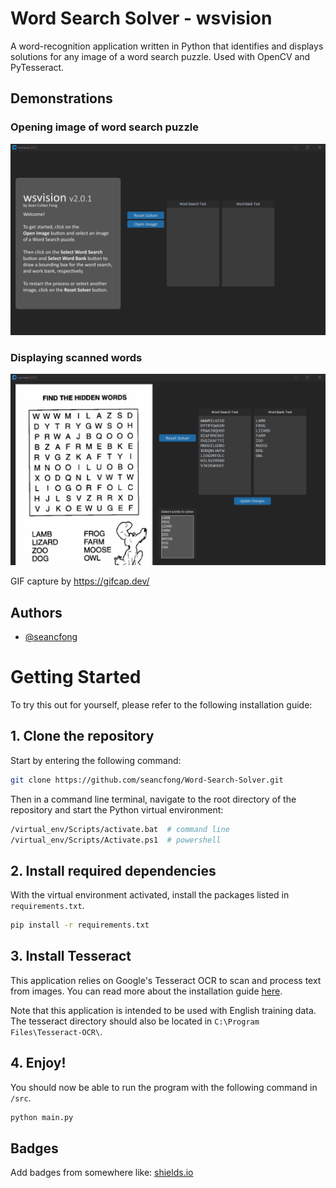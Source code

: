
# Word Search Solver - wsvision 

A word-recognition application written in Python that identifies and displays solutions for 
any image of a word search puzzle. Used with OpenCV and PyTesseract.

## Demonstrations

### Opening image of word search puzzle 

![Word Highlighter](/src/media/open_and_scan_2_v2_0_1.gif?raw=true "Word Highlighter")

### Displaying scanned words

![Word Highlighter](/src/media/word_display_2_v2_0_1.gif?raw=true "Word Highlighter")

GIF capture by https://gifcap.dev/


## Authors

- [@seancfong](https://www.github.com/seancfong)

# Getting Started
To try this out for yourself, please refer to the following installation guide:

## 1. Clone the repository
Start by entering the following command:

```bash
git clone https://github.com/seancfong/Word-Search-Solver.git
```

Then in a command line terminal, navigate to the root directory of the repository and start the Python virtual environment:

```bash
/virtual_env/Scripts/activate.bat  # command line
/virtual_env/Scripts/Activate.ps1  # powershell
```

## 2. Install required dependencies
With the virtual environment activated, install the packages listed in ```requirements.txt```.

```bash
pip install -r requirements.txt
```

## 3. Install Tesseract
This application relies on Google's Tesseract OCR to scan and process text from images. You can read more about the installation guide [here](https://tesseract-ocr.github.io/tessdoc/Installation.html).

Note that this application is intended to be used with English training data. The tesseract directory should also be located in ```C:\Program Files\Tesseract-OCR\```.

## 4. Enjoy!
You should now be able to run the program with the following command in ```/src```.

```bash
python main.py
```

## Badges

Add badges from somewhere like: [shields.io](https://shields.io/)